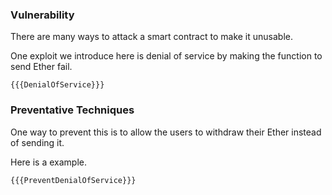 ### Vulnerability

There are many ways to attack a smart contract to make it unusable.

One exploit we introduce here is denial of service by making the function to send Ether fail.

```solidity
{{{DenialOfService}}}
```

### Preventative Techniques

One way to prevent this is to allow the users to withdraw their Ether instead of sending it.

Here is a example.

```solidity
{{{PreventDenialOfService}}}
```
